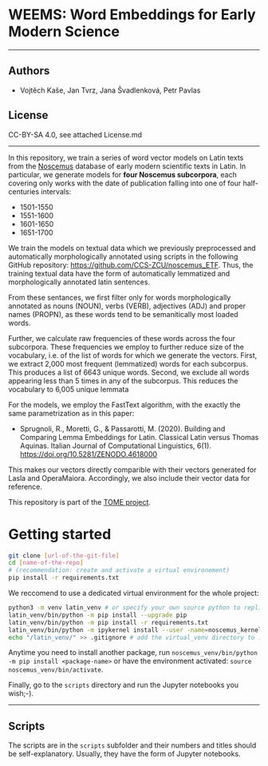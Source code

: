 # WEEMS: Word Embeddings for Early Modern Science 

---

## Authors

* Vojtěch Kaše, Jan Tvrz, Jana Švadlenková, Petr Pavlas

## License

CC-BY-SA 4.0, see attached License.md

---

In this repository, we train a series of word vector models on Latin texts from the [Noscemus](https://wiki.uibk.ac.at/noscemus/Main_Page) database 
of early modern scientific texts in Latin. In particular, we generate models for **four Noscemus subcorpora**, each covering only works
with the date of publication falling into one of four half-centuries intervals:
* 1501-1550
* 1551-1600
* 1601-1650
* 1651-1700

We train the models on textual data which we previously preprocessed and 
automatically morphologically annotated using scripts in the following GitHub repository: https://github.com/CCS-ZCU/noscemus_ETF. 
Thus, the training textual data have the form of automatically lemmatized and morphologically annotated latin sentences.

From these sentances, we first filter only for words morphologically annotated as nouns (NOUN), verbs (VERB), 
adjectives (ADJ) and proper names (PROPN), as these words tend to be semanitically most loaded words.  

Further, we calculate raw frequencies of these words across the four subcorpora. These frequencies we employ to further 
reduce size of the vocabulary, i.e. of the list of words for which we generate the vectors. First, we extract 2,000 most frequent (lemmatized) words for each subcorpus. This produces a list of 6643 unique words. 
Second, we exclude all words appearing less than 5 times in any of the subcorpus. This reduces the vocabulary to 6,005 unique lemmata

For the models, we employ the FastText algorithm, with the exactly the same parametrization as in this paper:
* Sprugnoli, R., Moretti, G., & Passarotti, M. (2020). Building and Comparing Lemma Embeddings for Latin. Classical Latin versus Thomas Aquinas. Italian Journal of Computational Linguistics, 6(1). https://doi.org/10.5281/ZENODO.4618000

This makes our vectors directly comparible with their vectors generated for Lasla and OperaMaiora. Accordingly, we also include their vector data for reference.

This repository is part of the [TOME project](https://tome.flu.cas.cz).

# Getting started

```bash
git clone [url-of-the-git-file]
cd [name-of-the-repo]
# (recommendation: create and activate a virtual environement)
pip install -r requirements.txt
```

We reccomend to use a dedicated virtual environment for the whole project:

```bash
python3 -m venv latin_venv # or specify your own source python to replicate (e.g. python3.12 etc.)
latin_venv/bin/python -m pip install --upgrade pip
latin_venv/bin/python -m pip install -r requirements.txt
latin_venv/bin/python -m ipykernel install --user -name=noscemus_kernel # create the jupyter kernel to be used by the notebooks
echo "/latin_venv/" >> .gitignore # add the virtual_venv directory to .gitignore, to prevents its synchronization via github
```

Anytime you need to install another package, run `noscemus_venv/bin/python -m pip install <package-name>` or have the environment activated: `source noscemus_venv/bin/activate`.

Finally, go to the `scripts` directory and run the Jupyter notebooks you wish;-).

---

## Scripts

The scripts are in the `scripts` subfolder and their numbers and titles should be self-explanatory. Usually, they have the form of Jupyter notebooks.

